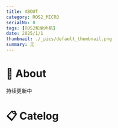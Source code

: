 ```yaml
---
title: ABOUT
category: ROS2_MICRO
serialNo: 0
tags: [ROS2和单片机]
date: 2025/1/1
thumbnail: ./_pics/default_thumbnail.png
summary: 无
---
```


# 📝 About

持续更新中

# 📋 Catelog
